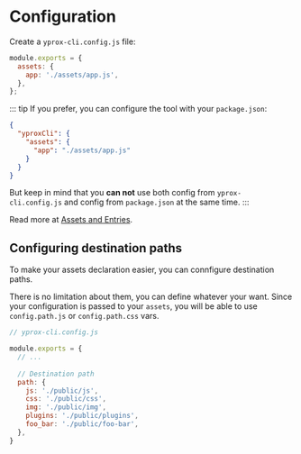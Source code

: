 # Configuration

Create a `yprox-cli.config.js` file:

```js
module.exports = {
  assets: {
    app: './assets/app.js',
  },
};
```

::: tip
If you prefer, you can configure the tool with your `package.json`:

```json
{
  "yproxCli": {
    "assets": {
      "app": "./assets/app.js"
    }
  }
}
```

But keep in mind that you **can not** use both config from `yprox-cli.config.js` and config from `package.json` at the same time.
:::

Read more at [Assets and Entries](./assets.md).

## Configuring destination paths

To make your assets declaration easier, you can connfigure destination paths. 

There is no limitation about them, you can define whatever your want. Since your configuration is passed to your `assets`, you will be able to use `config.path.js` or `config.path.css` vars.

```js
// yprox-cli.config.js

module.exports = {
  // ...
  
  // Destination path
  path: {
    js: './public/js',
    css: './public/css',
    img: './public/img',
    plugins: './public/plugins',
    foo_bar: './public/foo-bar',
  },
}
```
